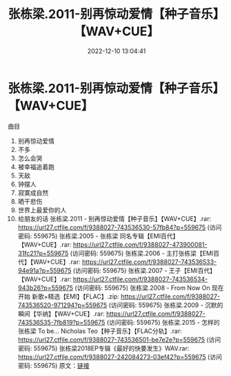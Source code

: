 ﻿---
title: 张栋梁.2011-别再惊动爱情【种子音乐】【WAV+CUE】
date: 2022-12-10 13:04:41
categories: WAV车载音乐、镜像
tags: 华语中文
---
# 张栋梁.2011-别再惊动爱情【种子音乐】【WAV+CUE】

曲目
01. 别再惊动爱情
02. 不多
03. 怎么会哭
04. 被幸福追着跑
05. 天敌
06. 钟摆人
07. 寂寞成自然
08. 晒干悲伤
09. 世界上最爱你的人
10. 给朋友的话
张栋梁.2011 - 别再惊动爱情【种子音乐】【WAV+CUE】.rar: https://url27.ctfile.com/f/9388027-743536530-57fb84?p=559675
(访问密码: 559675)
张栋梁.2005 - 张栋梁 同名专辑【EMI百代】【WAV+CUE】.rar: https://url27.ctfile.com/f/9388027-473900081-31fc21?p=559675
(访问密码: 559675)
张栋梁.2006 - 主打张栋梁【EMI百代】【WAV+CUE】.rar: https://url27.ctfile.com/f/9388027-743536533-94e91a?p=559675
(访问密码: 559675)
张栋梁.2007 - 王子【EMI百代】【WAV+CUE】.rar: https://url27.ctfile.com/f/9388027-743536534-943b26?p=559675
(访问密码: 559675)
张栋梁.2008 - From Now On 现在开始 新歌+精选【EMI】【FLAC】.zip: https://url27.ctfile.com/f/9388027-743536520-971294?p=559675
(访问密码: 559675)
张栋梁.2009 - 沉默的瞬间【华纳】【WAV+CUE】.rar: https://url27.ctfile.com/f/9388027-743536535-7fb819?p=559675
(访问密码: 559675)
张栋梁.2015 - 怎样的 张栋梁 To be… Nicholas Teo【种子音乐】【FLAC分轨】.rar:
https://url27.ctfile.com/f/9388027-743536501-be7e2e?p=559675
(访问密码: 559675)
张栋梁2018EP专辑《最好的快要发生》WAV.rar: https://url27.ctfile.com/f/9388027-242084273-03ef42?p=559675
(访问密码: 559675)
原文：[链接](https://blog.sina.com.cn/s/blog_1647c7e76010310jk.html)